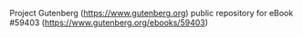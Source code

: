 Project Gutenberg (https://www.gutenberg.org) public repository for
eBook #59403 (https://www.gutenberg.org/ebooks/59403)
